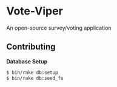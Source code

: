 # Vote-Viper
An open-source survey/voting application



## Contributing

**Database Setup**
```sh
$ bin/rake db:setup
$ bin/rake db:seed_fu
```
